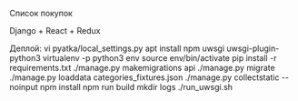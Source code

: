 Список покупок

Django + React + Redux

Деплой:
vi pyatka/local_settings.py
apt install npm uwsgi uwsgi-plugin-python3
virtualenv -p python3 env
source env/bin/activate
pip install -r requirements.txt
./manage.py makemigrations api
./manage.py migrate
./manage.py loaddata categories_fixtures.json
./manage.py collectstatic --noinput
npm install
npm run build
mkdir logs
./run_uwsgi.sh

